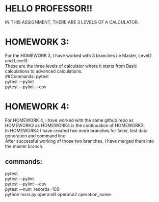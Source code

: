 # HELLO PROFESSOR!!
IN THIS ASSIGNMENT, THERE ARE 3 LEVELS OF A CALCULATOR. <br/>
# HOMEWORK 3:
For the HOMEWORK 3, I have worked with 3 branches i.e Master, Level2 and Level3. <br/>
These are the three levels of calculator where it starts from Basic calculations to advanced calculations.  
##Commands:
pytest<br/>
pytest --pylint<br/>
pytest --pylint --cov<br/>
# HOMEWORK 4:
For HOMEWORK 4, I have worked with the same github repo as HOMEWORK3 as HOMEWORK4 is the continuation of HOMEWORK3. <br/>
In HOMEWORK4 I have created two more branches for faker, test data generation and command line. <br/>
After successful working of those two branches, I have merged them into the master branch.
## commands:
pytest<br/>
pytest --pylint<br/>
pytest --pylint --cov<br/>
pytest --num_records=100<br/>
python main.py operand1 operand2 operation_name